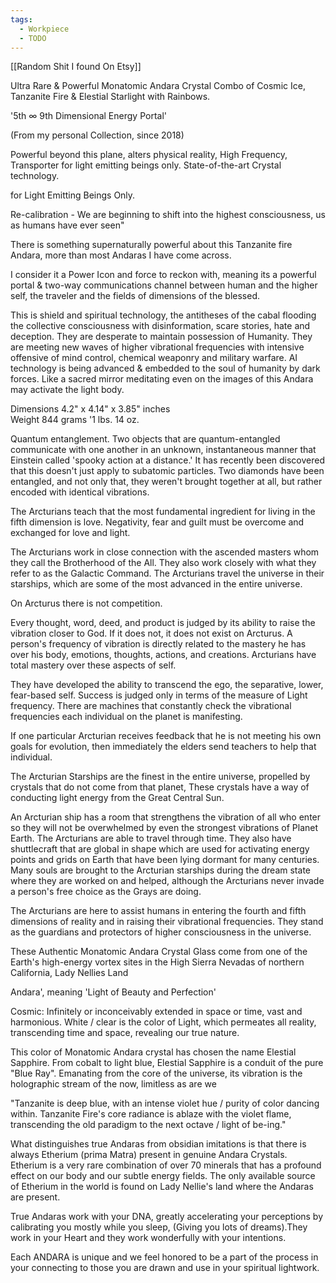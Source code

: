 ```yaml
---
tags:
  - Workpiece
  - TODO
---
```

[[Random Shit I found On Etsy]]

Ultra Rare & Powerful Monatomic Andara Crystal Combo of Cosmic Ice, Tanzanite Fire & Elestial Starlight with Rainbows.  
  
'5th ∞ 9th Dimensional Energy Portal'  
  
(From my personal Collection, since 2018)  
  
Powerful beyond this plane, alters physical reality, High Frequency, Transporter for light emitting beings only. State-of-the-art Crystal technology.  
  
for Light Emitting Beings Only.  
  
Re-calibration - We are beginning to shift into the highest consciousness, us as humans have ever seen"  
  
There is something supernaturally powerful about this Tanzanite fire Andara, more than most Andaras I have come across.  
  
I consider it a Power Icon and force to reckon with, meaning its a powerful portal & two-way communications channel between human and the higher self, the traveler and the fields of dimensions of the blessed.  
  
This is shield and spiritual technology, the antitheses of the cabal flooding the collective consciousness with disinformation, scare stories, hate and deception. They are desperate to maintain possession of Humanity. They are meeting new waves of higher vibrational frequencies with intensive offensive of mind control, chemical weaponry and military warfare. AI technology is being advanced & embedded to the soul of humanity by dark forces. Like a sacred mirror meditating even on the images of this Andara may activate the light body.  
  
  
Dimensions 4.2" x 4.14" x 3.85" inches  
Weight 844 grams '1 lbs. 14 oz.  
  
Quantum entanglement. Two objects that are quantum-entangled communicate with one another in an unknown, instantaneous manner that Einstein called 'spooky action at a distance.' It has recently been discovered that this doesn't just apply to subatomic particles. Two diamonds have been entangled, and not only that, they weren't brought together at all, but rather encoded with identical vibrations.  
  
The Arcturians teach that the most fundamental ingredient for living in the fifth dimension is love. Negativity, fear and guilt must be overcome and exchanged for love and light.  
  
The Arcturians work in close connection with the ascended masters whom they call the Brotherhood of the All. They also work closely with what they refer to as the Galactic Command. The Arcturians travel the universe in their starships, which are some of the most advanced in the entire universe.  
  
On Arcturus there is not competition.  
  
Every thought, word, deed, and product is judged by its ability to raise the vibration closer to God. If it does not, it does not exist on Arcturus. A person's frequency of vibration is directly related to the mastery he has over his body, emotions, thoughts, actions, and creations. Arcturians have total mastery over these aspects of self.  
  
They have developed the ability to transcend the ego, the separative, lower, fear-based self. Success is judged only in terms of the measure of Light frequency. There are machines that constantly check the vibrational frequencies each individual on the planet is manifesting.  
  
If one particular Arcturian receives feedback that he is not meeting his own goals for evolution, then immediately the elders send teachers to help that individual.  
  
The Arcturian Starships are the finest in the entire universe, propelled by crystals that do not come from that planet, These crystals have a way of conducting light energy from the Great Central Sun.  
  
An Arcturian ship has a room that strengthens the vibration of all who enter so they will not be overwhelmed by even the strongest vibrations of Planet Earth. The Arcturians are able to travel through time. They also have shuttlecraft that are global in shape which are used for activating energy points and grids on Earth that have been lying dormant for many centuries.  
Many souls are brought to the Arcturian starships during the dream state where they are worked on and helped, although the Arcturians never invade a person's free choice as the Grays are doing.  
  
The Arcturians are here to assist humans in entering the fourth and fifth dimensions of reality and in raising their vibrational frequencies. They stand as the guardians and protectors of higher consciousness in the universe.  
  
These Authentic Monatomic Andara Crystal Glass come from one of the Earth's high-energy vortex sites in the High Sierra Nevadas of northern California, Lady Nellies Land  
  
Andara', meaning 'Light of Beauty and Perfection'  
  
Cosmic: Infinitely or inconceivably extended in space or time, vast and harmonious. White / clear is the color of Light, which permeates all reality, transcending time and space, revealing our true nature.  
  
This color of Monatomic Andara crystal has chosen the name Elestial Sapphire. From cobalt to light blue, Elestial Sapphire is a conduit of the pure "Blue Ray". Emanating from the core of the universe, its vibration is the holographic stream of the now, limitless as are we  
  
"Tanzanite is deep blue, with an intense violet hue / purity of color dancing within. Tanzanite Fire's core radiance is ablaze with the violet flame, transcending the old paradigm to the next octave / light of be-ing."  
  
What distinguishes true Andaras from obsidian imitations is that there is always Etherium (prima Matra) present in genuine Andara Crystals. Etherium is a very rare combination of over 70 minerals that has a profound effect on our body and our subtle energy fields. The only available source of Etherium in the world is found on Lady Nellie's land where the Andaras are present.  
  
True Andaras work with your DNA, greatly accelerating your perceptions by calibrating you mostly while you sleep, (Giving you lots of dreams).They work in your Heart and they work wonderfully with your intentions.  
  
Each ANDARA is unique and we feel honored to be a part of the process in your connecting to those you are drawn and use in your spiritual lightwork.